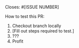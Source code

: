Closes: #[ISSUE NUMBER]

How to test this PR:

1. Checkout branch locally
2. [Fill out steps required to test.]
3. ???
4. Profit
